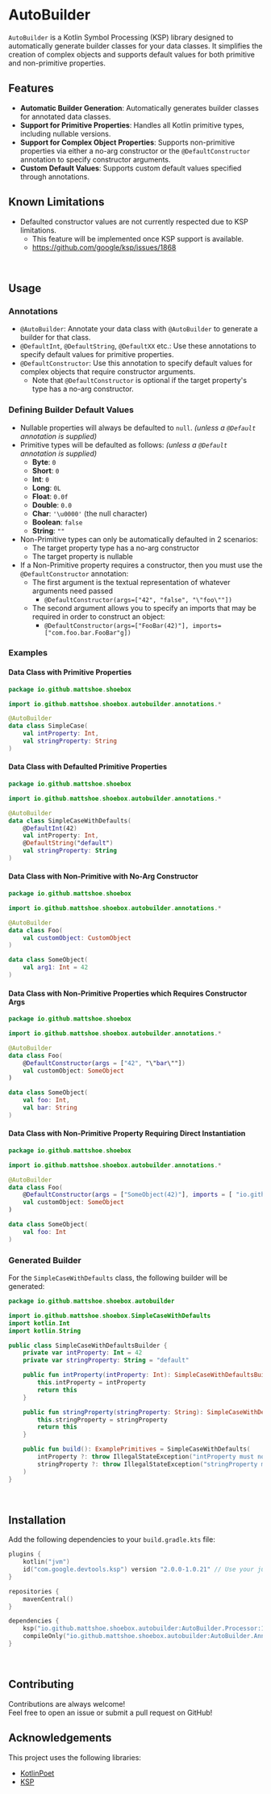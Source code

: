 # AutoBuilder

`AutoBuilder` is a Kotlin Symbol Processing (KSP) library designed to automatically generate builder classes for your data classes. 
It simplifies the creation of complex objects and supports default values for both primitive and non-primitive properties.

## Features

- **Automatic Builder Generation**: Automatically generates builder classes for annotated data classes.
- **Support for Primitive Properties**: Handles all Kotlin primitive types, including nullable versions.
- **Support for Complex Object Properties**: Supports non-primitive properties via either a no-arg constructor or the `@DefaultConstructor` annotation to specify constructor arguments.
- **Custom Default Values**: Supports custom default values specified through annotations.

## Known Limitations

- Defaulted constructor values are not currently respected due to KSP limitations. 
  - This feature will be implemented once KSP support is available.
  - https://github.com/google/ksp/issues/1868

<br>

## Usage

### Annotations

- `@AutoBuilder`: Annotate your data class with `@AutoBuilder` to generate a builder for that class.
- `@DefaultInt`, `@DefaultString`, `@DefaultXX` etc.: Use these annotations to specify default values for primitive properties.
- `@DefaultConstructor`: Use this annotation to specify default values for complex objects that require constructor arguments. 
  - Note that `@DefaultConstructor` is optional if the target property's type has a no-arg constructor.

### Defining Builder Default Values

- Nullable properties will always be defaulted to `null`. *(unless a `@Default` annotation is supplied)*
- Primitive types will be defaulted as follows: *(unless a `@Default` annotation is supplied)*
  - **Byte**: `0`
  - **Short**: `0`
  - **Int**: `0`
  - **Long**: `0L`
  - **Float**: `0.0f`
  - **Double**: `0.0`
  - **Char**: `'\u0000'` (the null character)
  - **Boolean**: `false`
  - **String**: `""`
- Non-Primitive types can only be automatically defaulted in 2 scenarios:
  - The target property type has a no-arg constructor
  - The target property is nullable
- If a Non-Primitive property requires a constructor, then you must use the `@DefaultConstructor` annotation:
  - The first argument is the textual representation of whatever arguments need passed
    - `@DefaultConstructor(args=["42", "false", "\"foo\""])`
  - The second argument allows you to specify an imports that may be required in order to construct an object:
    - `@DefaultConstructor(args=["FooBar(42)"], imports=["com.foo.bar.FooBar"g])`

### Examples

#### Data Class with Primitive Properties

```kotlin
package io.github.mattshoe.shoebox

import io.github.mattshoe.shoebox.autobuilder.annotations.*

@AutoBuilder
data class SimpleCase(
    val intProperty: Int,
    val stringProperty: String
)
```

#### Data Class with Defaulted Primitive Properties

```kotlin
package io.github.mattshoe.shoebox

import io.github.mattshoe.shoebox.autobuilder.annotations.*

@AutoBuilder
data class SimpleCaseWithDefaults(
    @DefaultInt(42)
    val intProperty: Int,
    @DefaultString("default")
    val stringProperty: String
)
```

#### Data Class with Non-Primitive with No-Arg Constructor 

```kotlin
package io.github.mattshoe.shoebox

import io.github.mattshoe.shoebox.autobuilder.annotations.*

@AutoBuilder
data class Foo(
    val customObject: CustomObject
)

data class SomeObject(
    val arg1: Int = 42
)
```

#### Data Class with Non-Primitive Properties which Requires Constructor Args

```kotlin
package io.github.mattshoe.shoebox

import io.github.mattshoe.shoebox.autobuilder.annotations.*

@AutoBuilder
data class Foo(
    @DefaultConstructor(args = ["42", "\"bar\""])
    val customObject: SomeObject
)

data class SomeObject(
    val foo: Int,
    val bar: String
)
```

#### Data Class with Non-Primitive Property Requiring Direct Instantiation

```kotlin
package io.github.mattshoe.shoebox

import io.github.mattshoe.shoebox.autobuilder.annotations.*

@AutoBuilder
data class Foo(
    @DefaultConstructor(args = ["SomeObject(42)"], imports = [ "io.github.mattshoe.shoebox.SomeObject"])
    val customObject: SomeObject
)

data class SomeObject(
    val foo: Int
)
```

### Generated Builder

For the `SimpleCaseWithDefaults` class, the following builder will be generated:

```kotlin
package io.github.mattshoe.shoebox.autobuilder

import io.github.mattshoe.shoebox.SimpleCaseWithDefaults
import kotlin.Int
import kotlin.String

public class SimpleCaseWithDefaultsBuilder {
    private var intProperty: Int = 42
    private var stringProperty: String = "default"

    public fun intProperty(intProperty: Int): SimpleCaseWithDefaultsBuilder {
        this.intProperty = intProperty
        return this
    }

    public fun stringProperty(stringProperty: String): SimpleCaseWithDefaultsBuilder {
        this.stringProperty = stringProperty
        return this
    }

    public fun build(): ExamplePrimitives = SimpleCaseWithDefaults(
        intProperty ?: throw IllegalStateException("intProperty must not be null!"),
        stringProperty ?: throw IllegalStateException("stringProperty must not be null!")
    )
}
```

<br>

## Installation

Add the following dependencies to your `build.gradle.kts` file:

```kotlin
plugins {
    kotlin("jvm")
    id("com.google.devtools.ksp") version "2.0.0-1.0.21" // Use your judgment on version here
}

repositories {
    mavenCentral()
}

dependencies {
    ksp("io.github.mattshoe.shoebox.autobuilder:AutoBuilder.Processor:1.1.0")
    compileOnly("io.github.mattshoe.shoebox.autobuilder:AutoBuilder.Annotations:1.1.0")
}
```

<br>

## Contributing

Contributions are always welcome!<br>Feel free to open an issue or submit a pull request on GitHub!


## Acknowledgements

This project uses the following libraries:
- [KotlinPoet](https://github.com/square/kotlinpoet)
- [KSP](https://github.com/google/ksp)
